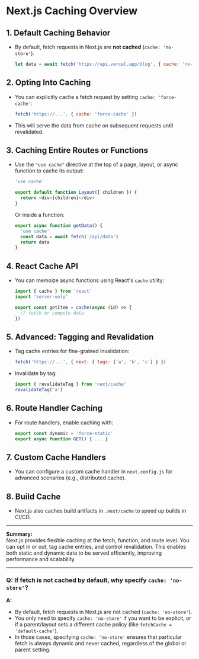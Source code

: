 # Next.js Caching Overview

## 1. Default Caching Behavior
- By default, fetch requests in Next.js are **not cached** (`cache: 'no-store'`).
  ```js
  let data = await fetch('https://api.vercel.app/blog', { cache: 'no-store' })
  ```

## 2. Opting Into Caching
- You can explicitly cache a fetch request by setting `cache: 'force-cache'`:
  ```js
  fetch('https://...', { cache: 'force-cache' })
  ```
- This will serve the data from cache on subsequent requests until revalidated.

## 3. Caching Entire Routes or Functions
- Use the `"use cache"` directive at the top of a page, layout, or async function to cache its output:
  ```js
  'use cache'

  export default function Layout({ children }) {
    return <div>{children}</div>
  }
  ```
  Or inside a function:
  ```js
  export async function getData() {
    'use cache'
    const data = await fetch('/api/data')
    return data
  }
  ```

## 4. React Cache API
- You can memoize async functions using React's `cache` utility:
  ```js
  import { cache } from 'react'
  import 'server-only'

  export const getItem = cache(async (id) => {
    // fetch or compute data
  })
  ```

## 5. Advanced: Tagging and Revalidation
- Tag cache entries for fine-grained invalidation:
  ```js
  fetch('https://...', { next: { tags: ['a', 'b', 'c'] } })
  ```
- Invalidate by tag:
  ```js
  import { revalidateTag } from 'next/cache'
  revalidateTag('a')
  ```

## 6. Route Handler Caching
- For route handlers, enable caching with:
  ```js
  export const dynamic = 'force-static'
  export async function GET() { ... }
  ```

## 7. Custom Cache Handlers
- You can configure a custom cache handler in `next.config.js` for advanced scenarios (e.g., distributed cache).

## 8. Build Cache
- Next.js also caches build artifacts in `.next/cache` to speed up builds in CI/CD.

---

**Summary:**  
Next.js provides flexible caching at the fetch, function, and route level. You can opt in or out, tag cache entries, and control revalidation. This enables both static and dynamic data to be served efficiently, improving performance and scalability.

---

### Q: If fetch is not cached by default, why specify `cache: 'no-store'`?

**A:**
- By default, fetch requests in Next.js are not cached (`cache: 'no-store'`).
- You only need to specify `cache: 'no-store'` if you want to be explicit, or if a parent/layout sets a different cache policy (like `fetchCache = 'default-cache'`).
- In those cases, specifying `cache: 'no-store'` ensures that particular fetch is always dynamic and never cached, regardless of the global or parent setting.
